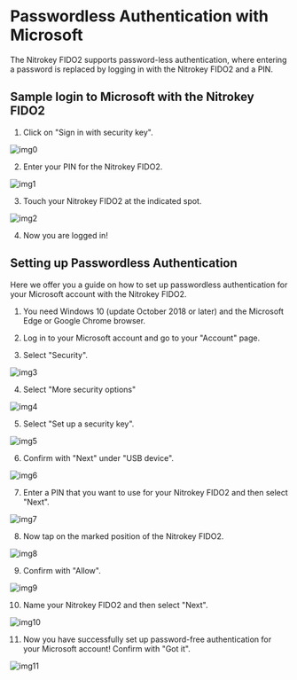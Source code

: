 # Passwordless Authentication with Microsoft

The Nitrokey FIDO2 supports password-less authentication, where entering a password is replaced by logging in with the Nitrokey FIDO2 and a PIN.

## Sample login to Microsoft with the Nitrokey FIDO2

1. Click on "Sign in with security key".

![img0](./images/Passwordless-Authentication-(Microsoft)/1.png)

2. Enter your PIN for the Nitrokey FIDO2.

![img1](./images/Passwordless-Authentication-(Microsoft)/2.png)

3. Touch your Nitrokey FIDO2 at the indicated spot.

![img2](./images/Passwordless-Authentication-(Microsoft)/3.png)

4. Now you are logged in!

## Setting up Passwordless Authentication

Here we offer you a guide on how to set up passwordless authentication for your Microsoft account with the Nitrokey FIDO2.

1. You need Windows 10 (update October 2018 or later) and the Microsoft Edge or Google Chrome browser.

2. Log in to your Microsoft account and go to your "Account" page.

3. Select "Security".

![img3](./images/Passwordless-Authentication-(Microsoft)/4.png)

4. Select "More security options"

![img4](./images/Passwordless-Authentication-(Microsoft)/5.png)

5. Select "Set up a security key".

![img5](./images/Passwordless-Authentication-(Microsoft)/6.png)

6. Confirm with "Next" under "USB device".

![img6](./images/Passwordless-Authentication-(Microsoft)/7.png)

7. Enter a PIN that you want to use for your Nitrokey FIDO2 and then select "Next".

![img7](./images/Passwordless-Authentication-(Microsoft)/8.png)

8. Now tap on the marked position of the Nitrokey FIDO2.

![img8](./images/Passwordless-Authentication-(Microsoft)/9.png)

9. Confirm with "Allow".

![img9](./images/Passwordless-Authentication-(Microsoft)/10.png)

10. Name your Nitrokey FIDO2 and then select "Next".

![img10](./images/Passwordless-Authentication-(Microsoft)/11.png) 

11. Now you have successfully set up password-free authentication for your Microsoft account!
Confirm with "Got it".

![img11](./images/Passwordless-Authentication-(Microsoft)/12.png)